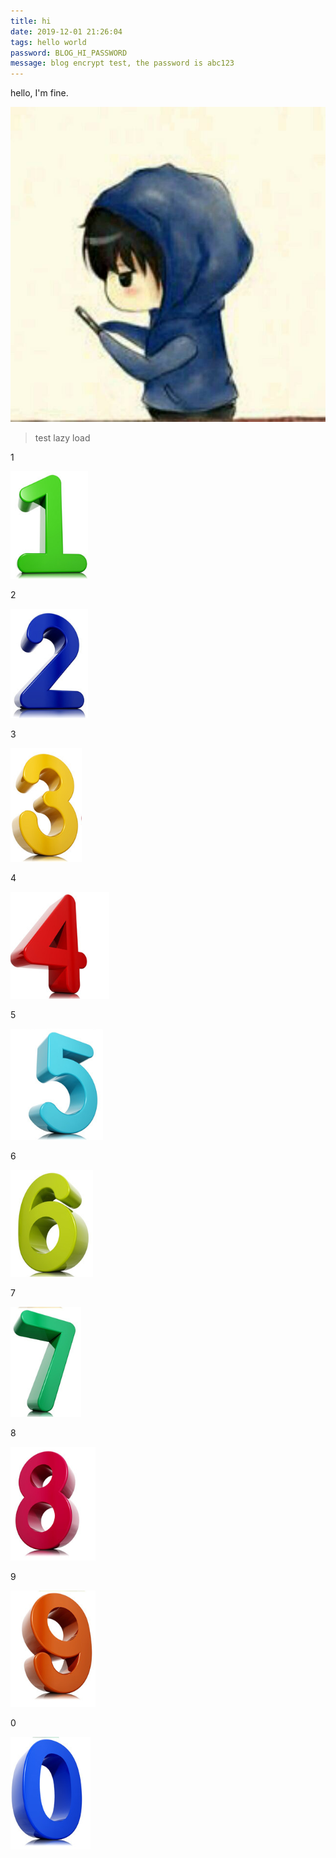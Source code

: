 ```yaml
---
title: hi
date: 2019-12-01 21:26:04
tags: hello world
password: BLOG_HI_PASSWORD
message: blog encrypt test, the password is abc123
---
```

hello, I'm fine.

<!--more-->

![favicon](hello/image/favicon.jpg)



> test lazy load

1

![1575651117499](hello/image/1575651117499.png)



2

![1575651135109](hello/image/1575651135109.png)

3

![1575651150846](hello/image/1575651150846.png)

4

![1575651164367](hello/image/1575651164367.png)

5

![1575651177976](hello/image/1575651177976.png)

6

![1575651192178](hello/image/1575651192178.png)

7

![1575651208252](hello/image/1575651208252.png)

8

![1575651225157](hello/image/1575651225157.png)

9

![1575651239326](hello/image/1575651239326.png)

0

![1575651254769](hello/image/1575651254769.png)

